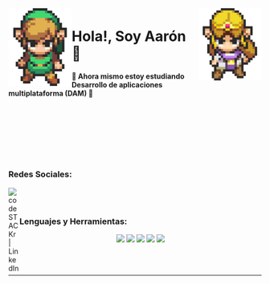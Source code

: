 <img align='left' src='https://github.com/Aaron-Moya/Aaron-Moya/blob/master/LinkFront_Beat.gif' width='25%' heigth='20%'>  
<img align='right' src='https://github.com/Aaron-Moya/Aaron-Moya/blob/master/zelda.gif' width='25%' heigth='27%'> 

# Hola!, Soy Aarón 👋

#### 🌱 Ahora mismo estoy estudiando Desarrollo de aplicaciones multiplataforma (DAM) 🌱 

<br />
<br />
<br />
<br />
<br />
<br />


### Redes Sociales:

[<img align="left" alt="codeSTACKr | LinkedIn" width="22px" src="https://cdn.jsdelivr.net/npm/simple-icons@v3/icons/linkedin.svg" />][linkedin]

<br />
<br />

### Lenguajes y Herramientas:

<p align="center">
  <img src='https://raw.githubusercontent.com/sammwyy/sammwyy/master/skills/csharp.png' height='50px'>
  <img src='https://raw.githubusercontent.com/sammwyy/sammwyy/master/skills/unity.png' height='50px'>  
  <img src='https://raw.githubusercontent.com/sammwyy/sammwyy/master/skills/html.png' height='50px'>
  <img src='https://raw.githubusercontent.com/sammwyy/sammwyy/master/skills/css.png' height='50px'>
  <img src='https://raw.githubusercontent.com/sammwyy/sammwyy/master/skills/javascript.jpg' height='50px'>
</p>

<br />
<br />

---

[linkedin]: https://www.linkedin.com/in/aar%C3%B3n-moya-arques-a040571a8/
